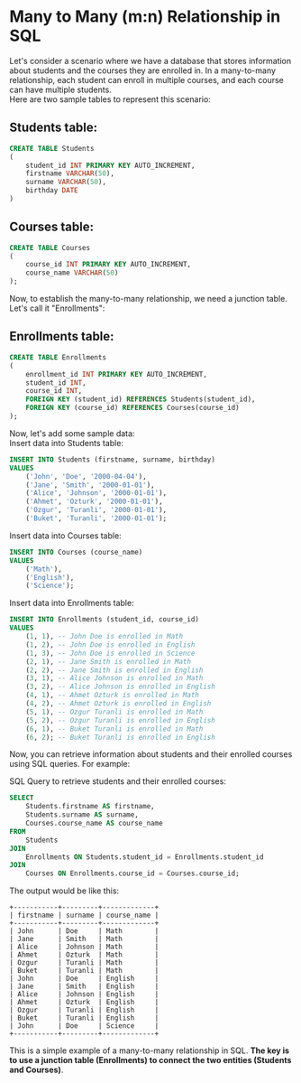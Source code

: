 # Many to Many (m:n) Relationship in SQL
Let's consider a scenario where we have a database that stores information about students and the courses they are enrolled in. In a many-to-many relationship, each student can enroll in multiple courses, and each course can have multiple students.  
Here are two sample tables to represent this scenario:
## Students table:
```sql
CREATE TABLE Students
(
    student_id INT PRIMARY KEY AUTO_INCREMENT,
    firstname VARCHAR(50),
    surname VARCHAR(50),
    birthday DATE
)
```
## Courses table:
```sql
CREATE TABLE Courses
(
    course_id INT PRIMARY KEY AUTO_INCREMENT,
    course_name VARCHAR(50)
);
```
Now, to establish the many-to-many relationship, we need a junction table. Let's call it "Enrollments":

## Enrollments table:
```sql
CREATE TABLE Enrollments
(
    enrollment_id INT PRIMARY KEY AUTO_INCREMENT,
    student_id INT,
    course_id INT,
    FOREIGN KEY (student_id) REFERENCES Students(student_id),
    FOREIGN KEY (course_id) REFERENCES Courses(course_id)
);
```
Now, let's add some sample data:  
Insert data into Students table:  
```sql
INSERT INTO Students (firstname, surname, birthday)
VALUES
    ('John', 'Doe', '2000-04-04'),
    ('Jane', 'Smith', '2000-01-01'),
    ('Alice', 'Johnson', '2000-01-01'),
    ('Ahmet', 'Ozturk', '2000-01-01'),
    ('Ozgur', 'Turanli', '2000-01-01'),
    ('Buket', 'Turanli', '2000-01-01');
```
Insert data into Courses table:
```sql
INSERT INTO Courses (course_name)
VALUES
    ('Math'),
    ('English'),
    ('Science');
```
Insert data into Enrollments table:
```sql
INSERT INTO Enrollments (student_id, course_id)
VALUES
    (1, 1), -- John Doe is enrolled in Math
    (1, 2), -- John Doe is enrolled in English
    (1, 3), -- John Doe is enrolled in Science
    (2, 1), -- Jane Smith is enrolled in Math
    (2, 2), -- Jane Smith is enrolled in English
    (3, 1), -- Alice Johnson is enrolled in Math
    (3, 2), -- Alice Johnson is enrolled in English
    (4, 1), -- Ahmet Ozturk is enrolled in Math
    (4, 2), -- Ahmet Ozturk is enrolled in English
    (5, 1), -- Ozgur Turanli is enrolled in Math
    (5, 2), -- Ozgur Turanli is enrolled in English
    (6, 1), -- Buket Turanli is enrolled in Math
    (6, 2); -- Buket Turanli is enrolled in English
```
Now, you can retrieve information about students and their enrolled courses using SQL queries. For example:

SQL Query to retrieve students and their enrolled courses:
```sql
SELECT
    Students.firstname AS firstname,
    Students.surname AS surname,
    Courses.course_name AS course_name
FROM
    Students
JOIN
    Enrollments ON Students.student_id = Enrollments.student_id
JOIN
    Courses ON Enrollments.course_id = Courses.course_id;
```
The output would be like this:
```
+-----------+---------+-------------+
| firstname | surname | course_name |
+-----------+---------+-------------+
| John      | Doe     | Math        |
| Jane      | Smith   | Math        |
| Alice     | Johnson | Math        |
| Ahmet     | Ozturk  | Math        |
| Ozgur     | Turanli | Math        |
| Buket     | Turanli | Math        |
| John      | Doe     | English     |
| Jane      | Smith   | English     |
| Alice     | Johnson | English     |
| Ahmet     | Ozturk  | English     |
| Ozgur     | Turanli | English     |
| Buket     | Turanli | English     |
| John      | Doe     | Science     |
+-----------+---------+-------------+
```
This is a simple example of a many-to-many relationship in SQL. **The key is to use a junction table (Enrollments) to connect the two entities (Students and Courses)**.
